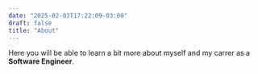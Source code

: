 ```yaml
---
date: "2025-02-03T17:22:09-03:00"
draft: false
title: "About"
---
```


Here you will be able to learn a bit more about myself and my carrer as a **Software Engineer**.
